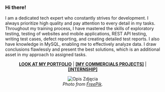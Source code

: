 ### Hi there!
<p align="left">
  I am a dedicated tech expert who constantly strives for development. I always prioritize high quality and pay attention to every detail in my tasks. Throughout my training process, I have mastered the skills of exploratory testing, testing of websites and mobile applications, REST API testing, writing test cases, defect reporting, and creating detailed test reports. I also have knowledge in MySQL, enabling me to effectively analyze data. I draw conclusions flawlessly and present the best solutions, which is an additional asset in my approach to assigned tasks.
</p>


<p align="center">
  <a href="https://github.com/agakalinowski/Portfolio" target="_blank"><b>LOOK AT MY PORTFOLIO</b></a> |
  <a href="https://github.com/agakalinowski/MySQL" target="_blank"><b>[MY COMMERCIALS PROJECTS]</b></a> |
  <a href="https://github.com/agakalinowski/Internship_at_TestArmy" target="_blank"><b>[INTERNSHIP]</b></a>
</p>





<p align="center">
  <img src="https://img.freepik.com/premium-vector/share-market-analysis_701961-537.jpg" alt="Opis Zdjęcia">
  <br>
  <em>Photo from <a href="https://www.freepik.com/" target="_blank">FreePik</a>.</em>
</p>

